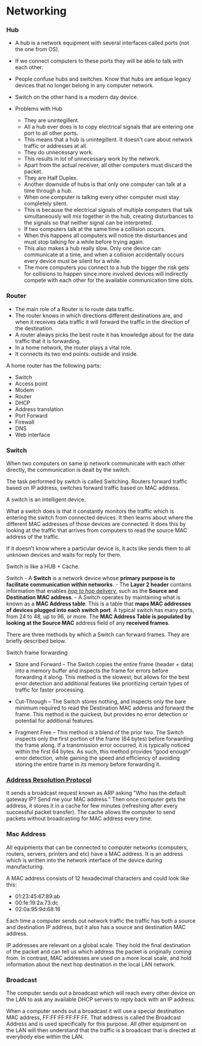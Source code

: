 # Networking

### Hub

- A hub is a network equipment with several interfaces called ports (not the one from OS). 
- If we connect computers to these ports they will be able to talk with each other.
- People confuse hubs and switches. Know that hubs are antique legacy devices that no longer belong in any computer network. 
- Switch on the other hand is a modern day device.

- Problems with Hub
    - They are unintegillent. 
    - All a hub ever does is to copy electrical signals that are entering one port to all other ports.
    - This means that a hub is unintegillent. It doesn't care about network traffic or addresses at all.
    - They do unnecessary work. 
    - This results in lot of unnecessary work by the network. 
    - Apart from the actual receiver, all other computers must discard the packet.
    - They are Half Duplex. 
    - Another downside of hubs is that only one computer can talk at a time through a hub. 
    - When one computer is talking every other computer must stay completely silent.
    - This is because the electrical signals of multiple computers that talk simultaneously will mix together in the hub, creating disturbances to the signals so that neither signal can be interpreted.
    - If two computers talk at the same time a collision occurs. 
    - When this happens all computers will notice the disturbances and must stop talking for a while before trying again. 
    - This also makes a hub really slow. Only one device can communicate at a time, and when a collision accidentally occurs every device must be silent for a while.
    - The more computers you connect to a hub the bigger the risk gets for collisions to happen since more involved devices will indirectly compete with each other for the available communication time slots.

### Router
- The main role of a Router is to route data traffic. 
- The router knows in which directions different destinations are, and when it receives data traffic it will forward the traffic in the direction of the destination. 
- A router always picks the best route it has knowledge about for the data traffic that it is forwarding.
- In a home network, the router plays a vital role. 
- It connects its two end points: outside and inside.

A home router has the following parts:
- Switch
- Access point
- Modem
- Router
- DHCP
- Address translation
- Port Forward
- Firewall
- DNS
- Web interface

### Switch

When two computers on same ip network communicate with each other directly, the communication is dealt by the switch.

The task performed by switch is called Switching. Routers forward traffic based on IP address, switches forward traffic based on MAC address.

A switch is an intelligent device.

What a switch does is that it constantly monitors the traffic which is entering the switch from connected devices. It then learns about where the different MAC addresses of those devices are connected. It does this by looking at the traffic that arrives from computers to read the source MAC address of the traffic.

If it doesn't know where a particular device is, it acts like sends them to all unknown devices and waits for reply for them.

Switch is like a HUB + Cache.

 Switch
	- A **Switch** is a network device whose **primary purpose is to facilitate communication _within_  networks**.
	- The **Layer 2 header** contains information that enables [_hop to hop_ delivery](https://www.practicalnetworking.net/series/packet-traveling/osi-model/#osi-layer-23), such as the **Source and Destination MAC address**.
	- A Switch operates by maintaining what is known as a  **MAC Address table**. This is a table that  **maps MAC addresses of devices plugged into each switch port**. A typical switch has many ports, from 24 to 48, up to 96, or more. The  **MAC Address Table is populated by looking at the Source MAC** address field of any  **received frames**.

There are three methods by which a Switch can forward frames. They are briefly described below.

Switch frame forwarding

- Store and Forward – The Switch copies the entire frame (header + data) into a memory buffer and inspects the frame for errors before forwarding it along. This method is the slowest, but allows for the best error detection and additional features like prioritizing certain types of traffic for faster processing.

- Cut-Through – The Switch stores nothing, and inspects only the bare minimum required to read the Destination MAC address and forward the frame. This method is the quickest, but provides no error detection or potential for additional features.

- Fragment Free – This method is a blend of the prior two. The Switch inspects only the first portion of the frame (64 bytes) before forwarding the frame along. If a transmission error occurred, it is typically noticed within the first 64 bytes. As such, this method provides “good enough” error detection, while gaining the speed and efficiency of avoiding storing the entire frame in its memory before forwarding it.    

### [Address Resolution Protocol](https://www.practicalnetworking.net/series/packet-traveling/key-players/#arp)

It sends a broadcast request known as ARP asking "Who has the default gateway IP? Send me your MAC address." Then once computer gets the address, it stores it in a cache for few minutes (refreshing after every successful packet transfer). The cache allows the computer to send packets without broadcasting for MAC address every time.


### Mac Address
All equipments that can be connected to computer networks (computers, routers, servers, printers and etc) have a MAC address. It is an address which is written into the network interface of the device during manufacturing.

A MAC address consists of 12 hexadecimal characters and could look like this:

- 01:23:45:67:89:ab
- 00:fe:19:2a:73:dc
- 02:0a:95:9d:68:16

Each time a computer sends out network traffic the traffic has both a source and destination IP address, but it also has a source and destination MAC address.

IP addresses are relevant on a global scale. They hold the final destination of the packet and can tell us which address the packet is originally coming from. In contrast, MAC addresses are used on a more local scale, and hold information about the next hop destination in the local LAN network.


### Broadcast
The computer sends out a broadcast which will reach every other device on the LAN to ask any available DHCP servers to reply back with an IP address.

When a computer sends out a broadcast it will use a special destination MAC address, FF:FF:FF:FF:FF:FF. That address is called the Broadcast Address and is used specifically for this purpose. All other equipment on the LAN will then understand that the traffic is a broadcast that is directed at everybody else within the LAN.